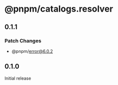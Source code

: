 # @pnpm/catalogs.resolver

## 0.1.1

### Patch Changes

- @pnpm/error@6.0.2

## 0.1.0

Initial release
